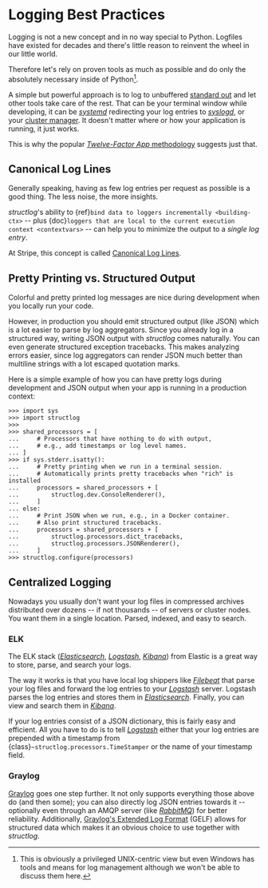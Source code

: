 # Logging Best Practices

Logging is not a new concept and in no way special to Python.
Logfiles have existed for decades and there's little reason to reinvent the wheel in our little world.

Therefore let's rely on proven tools as much as possible and do only the absolutely necessary inside of Python[^unix].

A simple but powerful approach is to log to unbuffered [standard out](https://en.wikipedia.org/wiki/Standard_out#Standard_output_.28stdout.29
) and let other tools take care of the rest.
That can be your terminal window while developing, it can be [*systemd*](https://en.wikipedia.org/wiki/Systemd) redirecting your log entries to [*syslogd*](https://en.wikipedia.org/wiki/Syslogd), or your [cluster manager](https://kubernetes.io/docs/concepts/cluster-administration/logging/).
It doesn't matter where or how your application is running, it just works.

This is why the popular [*Twelve-Factor App* methodology](https://12factor.net/logs) suggests just that.

[^unix]: This is obviously a privileged UNIX-centric view but even Windows has tools and means for log management although we won't be able to discuss them here.


## Canonical Log Lines

Generally speaking, having as few log entries per request as possible is a good thing.
The less noise, the more insights.

*structlog*'s ability to {ref}`bind data to loggers incrementally <building-ctx>` -- plus {doc}`loggers that are local to the current execution context <contextvars>` -- can help you to minimize the output to a *single log entry*.

At Stripe, this concept is called [Canonical Log Lines](https://brandur.org/canonical-log-lines).


## Pretty Printing vs. Structured Output

Colorful and pretty printed log messages are nice during development when you locally run your code.

However, in production you should emit structured output (like JSON) which is a lot easier to parse by log aggregators.
Since you already log in a structured way, writing JSON output with *structlog* comes naturally.
You can even generate structured exception tracebacks.
This makes analyzing errors easier, since log aggregators can render JSON much better than multiline strings with a lot escaped quotation marks.

Here is a simple example of how you can have pretty logs during development and JSON output when your app is running in a production context:

```{doctest}
>>> import sys
>>> import structlog
>>>
>>> shared_processors = [
...     # Processors that have nothing to do with output,
...     # e.g., add timestamps or log level names.
... ]
>>> if sys.stderr.isatty():
...     # Pretty printing when we run in a terminal session.
...     # Automatically prints pretty tracebacks when "rich" is installed
...     processors = shared_processors + [
...         structlog.dev.ConsoleRenderer(),
...     ]
... else:
...     # Print JSON when we run, e.g., in a Docker container.
...     # Also print structured tracebacks.
...     processors = shared_processors + [
...         structlog.processors.dict_tracebacks,
...         structlog.processors.JSONRenderer(),
...     ]
>>> structlog.configure(processors)

```


## Centralized Logging

Nowadays you usually don't want your log files in compressed archives distributed over dozens -- if not thousands -- of servers or cluster nodes.
You want them in a single location.
Parsed, indexed, and easy to search.


### ELK

The ELK stack ([*Elasticsearch*], [*Logstash*], [*Kibana*]) from Elastic is a great way to store, parse, and search your logs.

The way it works is that you have local log shippers like [*Filebeat*] that parse your log files and forward the log entries to your [*Logstash*] server.
Logstash parses the log entries and stores them in [*Elasticsearch*].
Finally, you can view and search them in [*Kibana*].

If your log entries consist of a JSON dictionary, this is fairly easy and efficient.
All you have to do is to tell [*Logstash*] either that your log entries are prepended with a timestamp from {class}`~structlog.processors.TimeStamper` or the name of your timestamp field.


### Graylog

[Graylog](https://www.graylog.org/) goes one step further.
It not only supports everything those above do (and then some); you can also directly log JSON entries towards it -- optionally even through an AMQP server (like [*RabbitMQ*](https://www.rabbitmq.com/)) for better reliability.
Additionally, [Graylog's Extended Log Format](https://docs.graylog.org/docs/gelf) (GELF) allows for structured data which makes it an obvious choice to use together with *structlog*.


[*elasticsearch*]: https://www.elastic.co/elasticsearch
[*filebeat*]: https://github.com/elastic/beats/tree/master/filebeat
[*kibana*]: https://www.elastic.co/kibana
[*logstash*]: https://www.elastic.co/logstash

